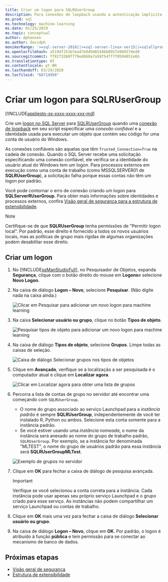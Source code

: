 ```yaml
---
title: Criar um logon para SQLRUserGroup
description: Para conexões de loopback usando a autenticação implícita, crie um logon no SQL Server para SQLRUserGroup, para que uma conta de trabalho possa fazer logon no servidor, para conversão de identidade de volta para o usuário de chamada.
ms.prod: sql
ms.technology: machine-learning
ms.date: 01/25/2019
ms.topic: conceptual
author: dphansen
ms.author: davidph
monikerRange: '>=sql-server-2016||>=sql-server-linux-ver15||=sqlallproducts-allversions'
ms.openlocfilehash: a5194f251b7ea47e0d9485446b8957e96037ded0
ms.sourcegitcommit: ff82f3260ff79ed860a7a58f54ff7f0594851e6b
ms.translationtype: HT
ms.contentlocale: pt-BR
ms.lasthandoff: 03/29/2020
ms.locfileid: "68714958"
---
```

# <a name="create-a-login-for-sqlrusergroup"></a>Criar um logon para SQLRUserGroup
[!INCLUDE[appliesto-ss-xxxx-xxxx-xxx-md](../../includes/appliesto-ss-xxxx-xxxx-xxx-md.md)]

Crie um [logon no SQL Server](https://docs.microsoft.com/sql/relational-databases/security/authentication-access/create-a-login) para [SQLRUserGroup](../concepts/security.md#sqlrusergroup) quando uma [conexão de loopback](../../advanced-analytics/concepts/security.md#implied-authentication) em seu script especificar uma *conexão confiável* e a identidade usada para executar um objeto que contém seu código for uma conta de usuário do Windows.

As conexões confiáveis são aquelas que têm `Trusted_Connection=True` na cadeia de conexão. Quando o SQL Server recebe uma solicitação especificando uma conexão confiável, ele verifica se a identidade do usuário atual do Windows tem um logon. Para processos externos em execução como uma conta de trabalho (como MSSQLSERVER01 de **SQLRUserGroup**), a solicitação falha porque essas contas não têm um logon por padrão.

Você pode contornar o erro de conexão criando um logon para **SQLServerRUserGroup**. Para obter mais informações sobre identidades e processos externos, confira [Visão geral de segurança para a estrutura de extensibilidade](../concepts/security.md).

> [!Note]
> Certifique-se de que **SQLRUserGroup** tenha permissões de "Permitir logon local". Por padrão, esse direito é fornecido a todos os novos usuários locais, mas as políticas de grupo mais rígidas de algumas organizações podem desabilitar esse direito.

## <a name="create-a-login"></a>Criar um logon

1. No [!INCLUDE[ssManStudioFull](../../includes/ssmanstudiofull-md.md)], no Pesquisador de Objetos, expanda **Segurança**, clique com o botão direito do mouse em **Logons**e selecione **Novo Logon**.

2. Na caixa de diálogo **Logon – Novo**, selecione **Pesquisar**. (Não digite nada na caixa ainda.)
    
     ![Clicar em Pesquisar para adicionar um novo logon para machine learning](media/implied-auth-login1.png "Clicar em Pesquisar para adicionar um novo logon para machine learning")

3. Na caixa **Selecionar usuário ou grupo**, clique no botão **Tipos de objeto**.

     ![Pesquisar tipos de objeto para adicionar um novo logon para machine learning](media/implied-auth-login2.png "Pesquisar tipos de objeto para adicionar um novo logon para machine learning")

4. Na caixa de diálogo **Tipos de objeto**, selecione **Grupos**. Limpe todas as caixas de seleção.

     ![Caixa de diálogo Selecionar grupos nos tipos de objetos](media/implied-auth-login3.png "Caixa de diálogo Selecionar grupos nos tipos de objetos")

4. Clique em **Avançado**, verifique se a localização a ser pesquisada é o computador atual e clique em **Localizar agora**.

     ![Clicar em Localizar agora para obter uma lista de grupos](media/implied-auth-login4.png "Clicar em Localizar agora para obter uma lista de grupos")

5. Percorra a lista de contas de grupo no servidor até encontrar uma começando com `SQLRUserGroup`.
    
    + O nome do grupo associado ao serviço Launchpad para a _instância padrão_ é sempre **SQLRUserGroup**, independentemente de você ter instalado R, Python ou ambos. Selecione esta conta somente para a instância padrão.
    + Se você estiver usando uma _instância nomeada_, o nome da instância será anexado ao nome do grupo de trabalho padrão, `SQLRUserGroup`. Por exemplo, se a instância for denominada "MLTEST", o nome do grupo de usuários padrão para essa instância será **SQLRUserGroupMLTest**.
 
    ![Exemplo de grupos no servidor](media/implied-auth-login5.png "Exemplo de grupos no servidor")
   
5. Clique em **OK** para fechar a caixa de diálogo de pesquisa avançada.

    > [!IMPORTANT]
    > Verifique se você selecionou a conta correta para a instância. Cada instância pode usar apenas seu próprio serviço Launchpad e o grupo criado para esse serviço. As instâncias não podem compartilhar um serviço Launchpad ou contas de trabalho.

6. Clique em **OK** mais uma vez para fechar a caixa de diálogo **Selecionar usuário ou grupo**.

7. Na caixa de diálogo **Logon – Novo**, clique em **OK**. Por padrão, o logon é atribuído à função **pública** e tem permissão para se conectar ao mecanismo de banco de dados.

## <a name="next-steps"></a>Próximas etapas

+ [Visão geral de segurança](../concepts/security.md)
+ [Estrutura de extensibilidade](../concepts/extensibility-framework.md)
